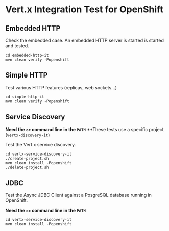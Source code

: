 # Vert.x Integration Test for OpenShift

## Embedded HTTP

Check the embedded case. An embedded HTTP server is started is started and tested.

```
cd embedded-http-it
mvn clean verify -Popenshift
```

## Simple HTTP

Test various HTTP features (replicas, web sockets...)

```
cd simple-http-it
mvn clean verify -Popenshift
```

## Service Discovery

**Need the `oc` command line in the `PATH`**
**These tests use a specific project (`vertx-discovery-it`) 

Test the Vert.x service discovery.

```
cd vertx-service-discovery-it
./create-project.sh
mvn clean install -Popenshift
./delete-project.sh
```

## JDBC

Test the Async JDBC Client against a PosgreSQL database running in OpenShift.

**Need the `oc` command line in the `PATH`**

```
cd vertx-service-discovery-it
mvn clean install -Popenshift
```
